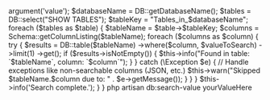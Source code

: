 <?php

namespace App\Console\Commands;

use Illuminate\Console\Command;
use Illuminate\Support\Facades\DB;
use Illuminate\Support\Facades\Schema;

class SearchValueInDatabase extends Command
{
    protected $signature = 'db:search-value {value}';
    protected $description = 'Search a value in all tables and columns of the database';

    public function handle()
    {
        $valueToSearch = $this->argument('value');
        $databaseName = DB::getDatabaseName();
        $tables = DB::select("SHOW TABLES");

        $tableKey = "Tables_in_$databaseName";

        foreach ($tables as $table) {
            $tableName = $table->$tableKey;
            $columns = Schema::getColumnListing($tableName);

            foreach ($columns as $column) {
                try {
                    $results = DB::table($tableName)
                        ->where($column, $valueToSearch)
                        ->limit(1)
                        ->get();

                    if ($results->isNotEmpty()) {
                        $this->info("Found in table: `$tableName`, column: `$column`");
                    }
                } catch (\Exception $e) {
                    // Handle exceptions like non-searchable columns (JSON, etc.)
                    $this->warn("Skipped $tableName.$column due to: " . $e->getMessage());
                }
            }
        }

        $this->info('Search complete.');
    }
}


php artisan db:search-value yourValueHere
